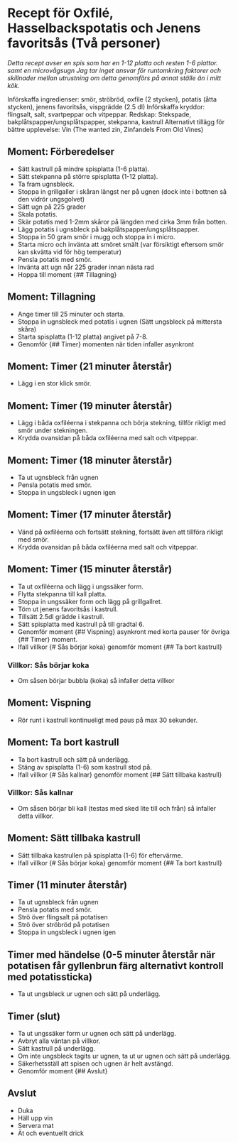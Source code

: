 # Recept för Oxfilé, Hasselbackspotatis och Jenens favoritsås (Två personer)
*Detta recept avser en spis som har en 1-12 platta och resten 1-6 plattor. samt en microvågsugn*
*Jag tar inget ansvar för runtomkring faktorer och skillnader mellan utrustning om detta genomförs på annat ställe än i mitt kök.*

Införskaffa ingredienser: smör, ströbröd, oxfile (2 stycken), potatis (åtta stycken), jenens favoritsås, vispgrädde (2.5 dl)
Införskaffa kryddor: flingsalt, salt, svartpeppar och vitpeppar.
Redskap: Stekspade, bakplåtspapper/ungsplåtspapper, stekpanna, kastrull
Alternativt tillägg för bättre upplevelse: Vin (The wanted zin, Zinfandels From Old Vines)

## Moment: Förberedelser
- Sätt kastrull på mindre spisplatta (1-6 platta).
- Sätt stekpanna på större spisplatta (1-12 platta).
- Ta fram ugnsbleck.
- Stoppa in grillgaller i skåran längst ner på ugnen (dock inte i bottnen så den vidrör ungsgolvet)
- Sätt ugn på 225 grader
- Skala potatis.
- Skär potatis med 1-2mm skåror på längden med cirka 3mm från botten.
- Lägg potatis i ugnsbleck på bakplåtspapper/ungsplåtspapper.
- Stoppa in 50 gram smör i mugg och stoppa in i micro.
- Starta micro och invänta att smöret smält (var försiktigt eftersom smör kan skvätta vid för hög temperatur)
- Pensla potatis med smör.
- Invänta att ugn når 225 grader innan nästa rad
- Hoppa till moment {## Tillagning}

## Moment: Tillagning
- Ange timer till 25 minuter och starta.
- Stoppa in ugnsbleck med potatis i ugnen (Sätt ungsbleck på mittersta skåra)
- Starta spisplatta (1-12 platta) angivet på 7-8.
- Genomför {## Timer} momenten när tiden infaller asynkront

## Moment: Timer (21 minuter återstår)
- Lägg i en stor klick smör.

## Moment: Timer (19 minuter återstår)
- Lägg i båda oxfiléerna i stekpanna och börja stekning, tillför rikligt med smör under stekningen.
- Krydda ovansidan på båda oxfiléerna med salt och vitpeppar.

## Moment: Timer (18 minuter återstår)
- Ta ut ugnsbleck från ugnen
- Pensla potatis med smör.
- Stoppa in ungsbleck i ugnen igen

## Moment: Timer (17 minuter återstår)
- Vänd på oxfiléerna och fortsätt stekning, fortsätt även att tillföra rikligt med smör.
- Krydda ovansidan på båda oxfiléerna med salt och vitpeppar.

## Moment: Timer (15 minuter återstår)
- Ta ut oxfiléerna och lägg i ungssäker form.
- Flytta stekpanna till kall platta.
- Stoppa in ungssäker form och lägg på grillgallret.
- Töm ut jenens favoritsås i kastrull.
- Tillsätt 2.5dl grädde i kastrull.
- Sätt spisplatta med kastrull på till gradtal 6.
- Genomför moment {## Vispning} asynkront med korta pauser för övriga {## Timer} moment.
- Ifall villkor {# Sås börjar koka} genomför moment {## Ta bort kastrull}

### Villkor: Sås börjar koka
- Om såsen börjar bubbla (koka) så infaller detta villkor

## Moment: Vispning
- Rör runt i kastrull kontinueligt med paus på max 30 sekunder.

## Moment: Ta bort kastrull
- Ta bort kastrull och sätt på underlägg.
- Stäng av spisplatta (1-6) som kastrull stod på.
- Ifall villkor {# Sås kallnar} genomför moment {## Sätt tillbaka kastrull}

### Villkor: Sås kallnar
- Om såsen börjar bli kall (testas med sked lite till och från) så infaller detta villkor.

## Moment: Sätt tillbaka kastrull
- Sätt tillbaka kastrullen på spisplatta (1-6) för eftervärme.
- Ifall villkor {# Sås börjar koka} genomför moment {## Ta bort kastrull}

## Timer (11 minuter återstår)
- Ta ut ugnsbleck från ugnen
- Pensla potatis med smör.
- Strö över flingsalt på potatisen
- Strö över ströbröd på potatisen
- Stoppa in ungsbleck i ugnen igen

## Timer med händelse (0-5 minuter återstår när potatisen får gyllenbrun färg alternativt kontroll med potatissticka)
- Ta ut ungsbleck ur ugnen och sätt på underlägg.

## Timer (slut)
- Ta ut ungssäker form ur ugnen och sätt på underlägg.
- Avbryt alla väntan på villkor.
- Sätt kastrull på underlägg.
- Om inte ungsbleck tagits ur ugnen, ta ut ur ugnen och sätt på underlägg.
- Säkerhetsställ att spisen och ugnen är helt avstängd.
- Genomför moment {## Avslut}

## Avslut
- Duka
- Häll upp vin
- Servera mat
- Ät och eventuellt drick
